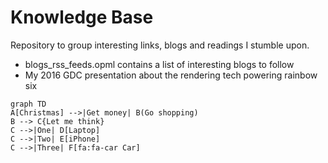 # Knowledge Base

Repository to group interesting links, blogs and readings I stumble upon.
   - blogs_rss_feeds.opml contains a list of interesting blogs to follow
   - My 2016 GDC presentation about the rendering tech powering rainbow six
   

```mermaid
graph TD
A[Christmas] -->|Get money| B(Go shopping)
B --> C{Let me think}
C -->|One| D[Laptop]
C -->|Two| E[iPhone]
C -->|Three| F[fa:fa-car Car]

```